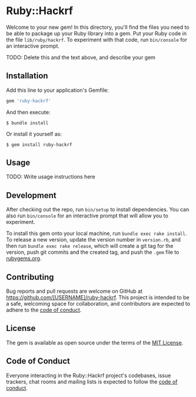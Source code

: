 # Ruby::Hackrf

Welcome to your new gem! In this directory, you'll find the files you need to be able to package up your Ruby library into a gem. Put your Ruby code in the file `lib/ruby/hackrf`. To experiment with that code, run `bin/console` for an interactive prompt.

TODO: Delete this and the text above, and describe your gem

## Installation

Add this line to your application's Gemfile:

```ruby
gem 'ruby-hackrf'
```

And then execute:

    $ bundle install

Or install it yourself as:

    $ gem install ruby-hackrf

## Usage

TODO: Write usage instructions here

## Development

After checking out the repo, run `bin/setup` to install dependencies. You can also run `bin/console` for an interactive prompt that will allow you to experiment.

To install this gem onto your local machine, run `bundle exec rake install`. To release a new version, update the version number in `version.rb`, and then run `bundle exec rake release`, which will create a git tag for the version, push git commits and the created tag, and push the `.gem` file to [rubygems.org](https://rubygems.org).

## Contributing

Bug reports and pull requests are welcome on GitHub at https://github.com/[USERNAME]/ruby-hackrf. This project is intended to be a safe, welcoming space for collaboration, and contributors are expected to adhere to the [code of conduct](https://github.com/[USERNAME]/ruby-hackrf/blob/master/CODE_OF_CONDUCT.md).

## License

The gem is available as open source under the terms of the [MIT License](https://opensource.org/licenses/MIT).

## Code of Conduct

Everyone interacting in the Ruby::Hackrf project's codebases, issue trackers, chat rooms and mailing lists is expected to follow the [code of conduct](https://github.com/[USERNAME]/ruby-hackrf/blob/master/CODE_OF_CONDUCT.md).
